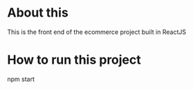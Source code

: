 # About this

This is the front end of the ecommerce project built in ReactJS

# How to run this project

npm start
